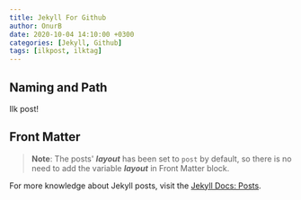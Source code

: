 ```yaml
---
title: Jekyll For Github
author: OnurB
date: 2020-10-04 14:10:00 +0300
categories: [Jekyll, Github]
tags: [ilkpost, ilktag]
---
```


## Naming and Path

Ilk post!

## Front Matter


> **Note**: The posts' ***layout*** has been set to `post` by default, so there is no need to add the variable ***layout*** in Front Matter block.


For more knowledge about Jekyll posts, visit the [Jekyll Docs: Posts](https://jekyllrb.com/docs/posts/).

